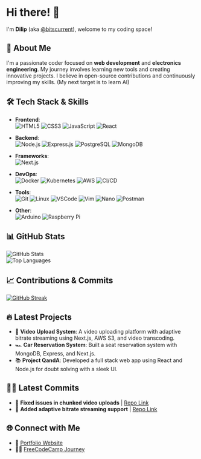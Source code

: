 
# Hi there! 👋  
I'm **Dilip** (aka [@bitscurrent](https://github.com/bitscurrent)), welcome to my coding space!

## 🚀 About Me  
I'm a passionate coder focused on **web development** and **electronics engineering**. My journey involves learning new tools and creating innovative projects. I believe in open-source contributions and continuously improving my skills.
(My next target is to learn AI)

## 🛠️ Tech Stack & Skills  
- **Frontend**:  
![HTML5](https://img.shields.io/badge/-HTML5-E34F26?style=flat&logo=html5&logoColor=white) 
![CSS3](https://img.shields.io/badge/-CSS3-1572B6?style=flat&logo=css3&logoColor=white) 
![JavaScript](https://img.shields.io/badge/-JavaScript-F7DF1E?style=flat&logo=javascript&logoColor=black) 
![React](https://img.shields.io/badge/-React-61DAFB?style=flat&logo=react&logoColor=black) 


- **Backend**:  
![Node.js](https://img.shields.io/badge/-Node.js-339933?style=flat&logo=node.js&logoColor=white) 
![Express.js](https://img.shields.io/badge/-Express.js-000000?style=flat&logo=express&logoColor=white) 
![PostgreSQL](https://img.shields.io/badge/-PostgreSQL-4169E1?style=flat&logo=postgresql&logoColor=white) 
![MongoDB](https://img.shields.io/badge/-MongoDB-47A248?style=flat&logo=mongodb&logoColor=white)

- **Frameworks**:   
![Next.js](https://img.shields.io/badge/-Next.js-000000?style=flat&logo=next.js&logoColor=white)

- **DevOps**:  
![Docker](https://img.shields.io/badge/-Docker-2496ED?style=flat&logo=docker&logoColor=white) 
![Kubernetes](https://img.shields.io/badge/-Kubernetes-326CE5?style=flat&logo=kubernetes&logoColor=white)
![AWS](https://img.shields.io/badge/-AWS-232F3E?style=flat&logo=amazon-aws&logoColor=white) 
![CI/CD](https://img.shields.io/badge/-CI/CD-FF6C37?style=flat&logo=circleci&logoColor=white)

- **Tools**:  
![Git](https://img.shields.io/badge/-Git-F05032?style=flat&logo=git&logoColor=white) 
![Linux](https://img.shields.io/badge/-Linux-FCC624?style=flat&logo=linux&logoColor=black) 
![VSCode](https://img.shields.io/badge/-VSCode-007ACC?style=flat&logo=visual-studio-code&logoColor=white) 
![Vim](https://img.shields.io/badge/-Vim-019733?style=flat&logo=vim&logoColor=white) 
![Nano](https://img.shields.io/badge/-Nano-4E9A06?style=flat&logoColor=white) 
![Postman](https://img.shields.io/badge/-Postman-FF6C37?style=flat&logo=postman&logoColor=white)

- **Other**:  
![Arduino](https://img.shields.io/badge/-Arduino-00979D?style=flat&logo=arduino&logoColor=white) 
![Raspberry Pi](https://img.shields.io/badge/-RaspberryPi-A22846?style=flat&logo=raspberry-pi&logoColor=white)


## 📊 GitHub Stats  
![GitHub Stats](https://github-readme-stats.vercel.app/api?username=bitscurrent&show_icons=true&theme=radical)  
![Top Languages](https://github-readme-stats.vercel.app/api/top-langs/?username=bitscurrent&layout=compact&theme=radical)

## 📈 Contributions & Commits  
[![GitHub Streak](https://streak-stats.demolab.com?user=bitscurrent&theme=radical)](https://git.io/streak-stats)

## 🔥 Latest Projects  
- 🎥 **Video Upload System**: A video uploading platform with adaptive bitrate streaming using Next.js, AWS S3, and video transcoding.  
- 🏎️ **Car Reservation System**: Built a seat reservation system with MongoDB, Express, and Next.js.  
- 📚 **Project QandA**: Developed a full stack web app using React and Node.js for doubt solving with a sleek UI.  

## 🧑‍💻 Latest Commits  
<!-- Replace with your actual commit activity -->
- 🔨 **Fixed issues in chunked video uploads** | [Repo Link](https://github.com/bitscurrent/high-level-system-design/tree/main/server/transcodeServices)
- 🚀 **Added adaptive bitrate streaming support** | [Repo Link](https://github.com/bitscurrent/high-level-system-design/tree/main/server/transcodeServices)

## 🌐 Connect with Me  
- 💼 [Portfolio Website](https://bitscurrent.github.io/portfolio/)
- 🧑‍🏫 [FreeCodeCamp Journey](https://www.freecodecamp.org/byteberry)
